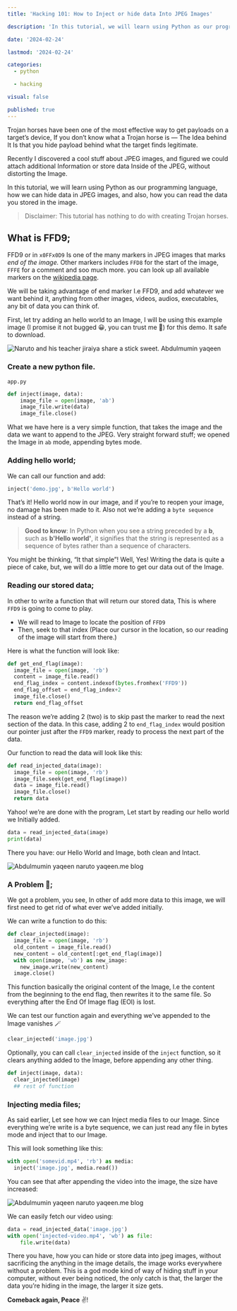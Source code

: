 ```yaml
---
title: 'Hacking 101: How to Inject or hide data Into JPEG Images'

description: 'In this tutorial, we will learn using Python as our programming language, how we can hide data in JPEG images, and also, how you can read the data you stored in the image.'

date: '2024-02-24'

lastmod: '2024-02-24'

categories:
  - python

  - hacking

visual: false

published: true
---
```


Trojan horses have been one of the most effective way to get payloads on a target’s device, If you don’t know what a Trojan horse is — The Idea behind It Is that you hide payload behind what the target finds legitimate.

Recently I discovered a cool stuff about JPEG images, and figured we could attach additional Information or store data Inside of the JPEG, without distorting the Image.

In this tutorial, we will learn using Python as our programming language, how we can hide data in JPEG images, and also, how you can read the data you stored in the image.

> Disclaimer: This tutorial has nothing to do with creating Trojan horses.

## What is FFD9;

FFD9 or in `x0FFx0D9` Is one of the many markers in JPEG images that marks _end of the image._ Other markers includes `FFD8` for the start of the image, `FFFE` for a comment and soo much more. you can look up all available markers on the [wikipedia page](https://en.wikipedia.org/wiki/JPEG#Syntax_and_structure).

We will be taking advantage of end marker I.e FFD9, and add whatever we want behind it, anything from other images, videos, audios, executables, any bit of data you can think of.

First, let try adding an hello world to an Image, I will be using this example image (I promise it not bugged 😀, you can trust me 🙂) for this demo. It safe to download.

![Naruto and his teacher jiraiya share a stick sweet. Abdulmumin yaqeen](https://paper-attachments.dropboxusercontent.com/s_EA202B613A1B366F3BBE06A9229C822665469C9FB6A5409DBB17EDEEBCBD6156_1708366286608_image.jpg)

### Create a new python file.

`app.py`

```python
def inject(image, data):
    image_file = open(image, 'ab')
    image_file.write(data)
    image_file.close()
```

What we have here is a very simple function, that takes the image and the data we want to append to the JPEG. Very straight forward stuff; we opened the Image in `ab` mode, appending bytes mode.

### Adding hello world;

We can call our function and add:

```python
inject('demo.jpg', b'Hello world')
```

That’s it! Hello world now in our image, and if you’re to reopen your image, no damage has been made to it. Also not we’re adding a `byte sequence` instead of a string.

> **Good to know**: In Python when you see a string preceded by a **b**, such as **b'Hello world'**, it signifies that the string is represented as a sequence of bytes rather than a sequence of characters.

You might be thinking, “It that simple”! Well, Yes! Writing the data is quite a piece of cake, but, we will do a little more to get our data out of the Image.

### Reading our stored data;

In other to write a function that will return our stored data, This is where `FFD9` is going to come to play.

- We will read to Image to locate the position of `FFD9`
- Then, seek to that index (Place our cursor in the location, so our reading of the image will start from there.)

Here is what the function will look like:

```python
def get_end_flag(image):
  image_file = open(image, 'rb')
  content = image_file.read()
  end_flag_index = content.indexof(bytes.fromhex('FFD9'))
  end_flag_offset = end_flag_index+2
  image_file.close()
  return end_flag_offset
```

The reason we’re adding 2 (two) is to skip past the marker to read the next section of the data. In this case, adding 2 to `end_flag_index` would position our pointer just after the `FFD9` marker, ready to process the next part of the data.

Our function to read the data will look like this:

```python
def read_injected_data(image):
  image_file = open(image, 'rb')
  image_file.seek(get_end_flag(image))
  data = image_file.read()
  image_file.close()
  return data
```

Yahoo! we’re are done with the program, Let start by reading our hello world we Initially added.

```python
data = read_injected_data(image)
print(data)
```

There you have: our Hello World and Image, both clean and Intact.

![Abdulmumin yaqeen naruto yaqeen.me blog](https://paper-attachments.dropboxusercontent.com/s_EA202B613A1B366F3BBE06A9229C822665469C9FB6A5409DBB17EDEEBCBD6156_1708783901971_Screenshot+from+2024-02-24+15-10-05.png)

### A Problem 🤨;

We got a problem, you see, In other of add more data to this image, we will first need to get rid of what ever we’ve added initially.

We can write a function to do this:

```python
def clear_injected(image):
  image_file = open(image, 'rb')
  old_content = image_file.read()
  new_content = old_content[:get_end_flag(image)]
  with open(image, 'wb') as new_image:
    new_image.write(new_content)
  image.close()
```

This function basically the original content of the Image, I.e the content from the beginning to the end flag, then rewrites it to the same file. So everything after the End Of Image flag (EOI) is lost.

We can test our function again and everything we’ve appended to the Image vanishes 🪄

```python
clear_injected('image.jpg')
```

Optionally, you can call `clear_injected` inside of the `inject` function, so it clears anything added to the Image, before appending any other thing.

```python
def inject(image, data):
  clear_injected(image)
  ## rest of function
```

### Injecting media files;

As said earlier, Let see how we can Inject media files to our Image.
Since everything we’re write is a byte sequence, we can just read any file in bytes mode and inject that to our Image.

This will look something like this:

```python
with open('somevid.mp4', 'rb') as media:
  inject('image.jpg', media.read())
```

You can see that after appending the video into the image, the size have increased:

![Abdulmumin yaqeen naruto yaqeen.me blog](https://paper-attachments.dropboxusercontent.com/s_EA202B613A1B366F3BBE06A9229C822665469C9FB6A5409DBB17EDEEBCBD6156_1708784631122_editnow.png)

We can easily fetch our video using:

```python
data = read_injected_data('image.jpg')
with open('injected-video.mp4', 'wb') as file:
    file.write(data)
```

There you have, how you can hide or store data into jpeg images, without sacrificing the anything in the image details, the image works everywhere without a problem. This is a god mode kind of way of hiding stuff in your computer, without ever being noticed, the only catch is that, the larger the data you’re hiding in the image, the larger it size gets.

**Comeback again, Peace** ✌️!
